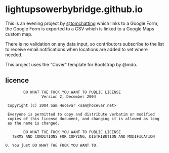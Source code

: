# lightupsowerbybridge.github.io

This is an evening project by [@tomchatting](https://github.com/tomchatting) which links to a Google Form, the Google Form is exported to a CSV which is linked to a Google Maps custom map.

There is no validation on any data input, so contributors subscribe to the list to receive email notifications when locations are added to vet where needed.

This project uses the "Cover" template for Bootstrap by @mdo.

## licence

            DO WHAT THE FUCK YOU WANT TO PUBLIC LICENSE
                    Version 2, December 2004

     Copyright (C) 2004 Sam Hocevar <sam@hocevar.net>

     Everyone is permitted to copy and distribute verbatim or modified
     copies of this license document, and changing it is allowed as long
     as the name is changed.

            DO WHAT THE FUCK YOU WANT TO PUBLIC LICENSE
       TERMS AND CONDITIONS FOR COPYING, DISTRIBUTION AND MODIFICATION

    0. You just DO WHAT THE FUCK YOU WANT TO.
